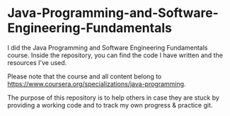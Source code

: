# Java-Programming-and-Software-Engineering-Fundamentals
I did the Java Programming and Software Engineering Fundamentals course. Inside the repository, you can find the code I have written and the resources I've used.

Please note that the course and all content belong to https://www.coursera.org/specializations/java-programming. 

The purpose of this repository is to help others in case they are stuck by providing a working code and to track my own progress & practice git.
